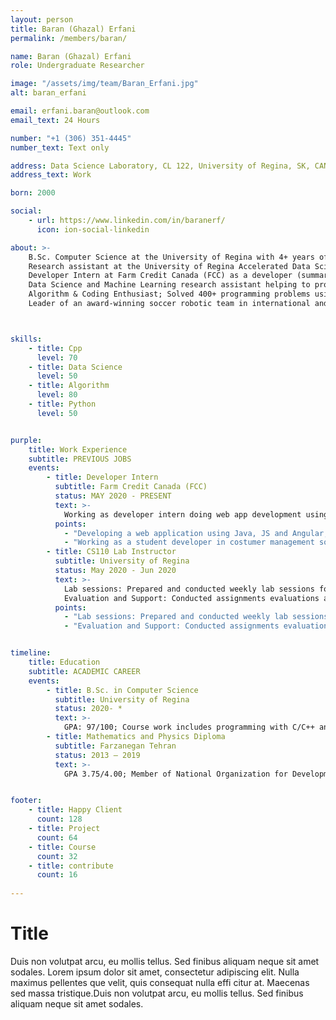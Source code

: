 ```yaml
---
layout: person
title: Baran (Ghazal) Erfani
permalink: /members/baran/

name: Baran (Ghazal) Erfani
role: Undergraduate Researcher

image: "/assets/img/team/Baran_Erfani.jpg"
alt: baran_erfani

email: erfani.baran@outlook.com
email_text: 24 Hours

number: "+1 (306) 351-4445"
number_text: Text only

address: Data Science Laboratory, CL 122, University of Regina, SK, CANADA.
address_text: Work

born: 2000

social:
    - url: https://www.linkedin.com/in/baranerf/
      icon: ion-social-linkedin

about: >-
    B.Sc. Computer Science at the University of Regina with 4+ years of algorithm programming experience using C/C++ and Python. 
    Research assistant at the University of Regina Accelerated Data Science Lab. 
    Developer Intern at Farm Credit Canada (FCC) as a developer (summar 2020). Using JS, Java and Angular, Spring Boot frameworks developing a web-app.
    Data Science and Machine Learning research assistant helping to provide business data solutions at the Accelerated Data Science Lab of University of Regina since Nov 2019.
    Algorithm & Coding Enthusiast; Solved 400+ programming problems using C/C++ for computer Olympiad.
    Leader of an award-winning soccer robotic team in international and national venues. 



skills:
    - title: Cpp
      level: 70
    - title: Data Science
      level: 50
    - title: Algorithm
      level: 80
    - title: Python
      level: 50


purple:
    title: Work Experience
    subtitle: PREVIOUS JOBS
    events:
        - title: Developer Intern
          subtitle: Farm Credit Canada (FCC) 
          status: MAY 2020 - PRESENT
          text: >-
            Working as developer intern doing web app development using Java, Spring boot, Java Script, and Angular.
          points:
            - "Developing a web application using Java, JS and Angular, Spring boot frameworks."
            - "Working as a student developer in costumer management solution team."
        - title: CS110 Lab Instructor
          subtitle: University of Regina
          status: May 2020 - Jun 2020
          text: >-
            Lab sessions: Prepared and conducted weekly lab sessions for Programming and Problem Solving course.
            Evaluation and Support: Conducted assignments evaluations and provided workstation support to the students.
          points:
            - "Lab sessions: Prepared and conducted weekly lab sessions for Programming and Problem Solving course."
            - "Evaluation and Support: Conducted assignments evaluations and provided workstation support to the students."


timeline:
    title: Education
    subtitle: ACADEMIC CAREER
    events:
        - title: B.Sc. in Computer Science
          subtitle: University of Regina
          status: 2020- *
          text: >- 
            GPA: 97/100; Course work includes programming with C/C++ and data structures Research Assistant at the Accelerated Data Science Lab
        - title: Mathematics and Physics Diploma
          subtitle: Farzanegan Tehran
          status: 2013 – 2019
          text: >- 
            GPA 3.75/4.00; Member of National Organization for Development of Exceptional Talents (NODET)


footer:
    - title: Happy Client
      count: 128
    - title: Project
      count: 64
    - title: Course
      count: 32
    - title: contribute
      count: 16
      
---
```


# Title
Duis non volutpat arcu, eu mollis tellus. Sed finibus aliquam neque sit amet sodales. 
Lorem ipsum dolor sit amet, consectetur adipiscing elit. Nulla maximus pellentes que velit, 
quis consequat nulla effi citur at. Maecenas sed massa tristique.Duis non volutpat arcu, 
eu mollis tellus. Sed finibus aliquam neque sit amet sodales.
